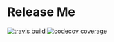 # Release Me

[![travis build](https://img.shields.io/travis/design4pro/release-me.svg?style=flat-square)](https://travis-ci.org/design4pro/release-me)
[![codecov coverage](https://img.shields.io/codecov/c/gh/design4pro/release-me.svg?style=flat-square)](https://codecov.io/gh/design4pro/release-me)
